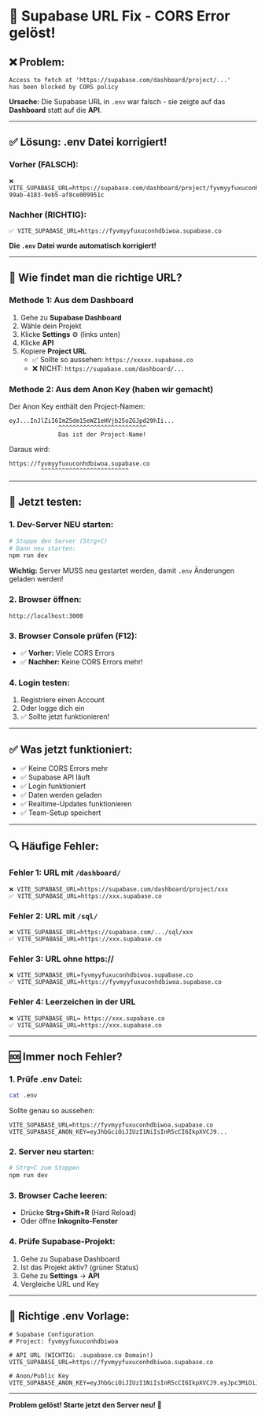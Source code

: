 # 🔧 Supabase URL Fix - CORS Error gelöst!

## ❌ Problem:
```
Access to fetch at 'https://supabase.com/dashboard/project/...' 
has been blocked by CORS policy
```

**Ursache:** Die Supabase URL in `.env` war falsch - sie zeigte auf das **Dashboard** statt auf die **API**.

---

## ✅ Lösung: .env Datei korrigiert!

### Vorher (FALSCH):
```env
❌ VITE_SUPABASE_URL=https://supabase.com/dashboard/project/fyvmyyfuxuconhdbiwoa/sql/3fb4138f-99ab-4183-9eb5-af8ce009951c
```

### Nachher (RICHTIG):
```env
✅ VITE_SUPABASE_URL=https://fyvmyyfuxuconhdbiwoa.supabase.co
```

**Die `.env` Datei wurde automatisch korrigiert!**

---

## 🎯 Wie findet man die richtige URL?

### Methode 1: Aus dem Dashboard
1. Gehe zu **Supabase Dashboard**
2. Wähle dein Projekt
3. Klicke **Settings** ⚙️ (links unten)
4. Klicke **API**
5. Kopiere **Project URL**
   - ✅ Sollte so aussehen: `https://xxxxx.supabase.co`
   - ❌ NICHT: `https://supabase.com/dashboard/...`

### Methode 2: Aus dem Anon Key (haben wir gemacht)
Der Anon Key enthält den Project-Namen:
```
eyJ...InJlZiI6ImZ5dm15eWZ1eHVjb25oZGJpd29hIi...
              ^^^^^^^^^^^^^^^^^^^^^^^^^
              Das ist der Project-Name!
```

Daraus wird:
```
https://fyvmyyfuxuconhdbiwoa.supabase.co
         ^^^^^^^^^^^^^^^^^^^^^^^^^
```

---

## 🧪 Jetzt testen:

### 1. Dev-Server NEU starten:
```bash
# Stoppe den Server (Strg+C)
# Dann neu starten:
npm run dev
```

**Wichtig:** Server MUSS neu gestartet werden, damit `.env` Änderungen geladen werden!

### 2. Browser öffnen:
```
http://localhost:3000
```

### 3. Browser Console prüfen (F12):
- ✅ **Vorher:** Viele CORS Errors
- ✅ **Nachher:** Keine CORS Errors mehr!

### 4. Login testen:
1. Registriere einen Account
2. Oder logge dich ein
3. ✅ Sollte jetzt funktionieren!

---

## ✅ Was jetzt funktioniert:

- ✅ Keine CORS Errors mehr
- ✅ Supabase API läuft
- ✅ Login funktioniert
- ✅ Daten werden geladen
- ✅ Realtime-Updates funktionieren
- ✅ Team-Setup speichert

---

## 🔍 Häufige Fehler:

### Fehler 1: URL mit `/dashboard/`
```env
❌ VITE_SUPABASE_URL=https://supabase.com/dashboard/project/xxx
✅ VITE_SUPABASE_URL=https://xxx.supabase.co
```

### Fehler 2: URL mit `/sql/`
```env
❌ VITE_SUPABASE_URL=https://supabase.com/.../sql/xxx
✅ VITE_SUPABASE_URL=https://xxx.supabase.co
```

### Fehler 3: URL ohne https://
```env
❌ VITE_SUPABASE_URL=fyvmyyfuxuconhdbiwoa.supabase.co
✅ VITE_SUPABASE_URL=https://fyvmyyfuxuconhdbiwoa.supabase.co
```

### Fehler 4: Leerzeichen in der URL
```env
❌ VITE_SUPABASE_URL= https://xxx.supabase.co
✅ VITE_SUPABASE_URL=https://xxx.supabase.co
```

---

## 🆘 Immer noch Fehler?

### 1. Prüfe .env Datei:
```bash
cat .env
```

Sollte genau so aussehen:
```env
VITE_SUPABASE_URL=https://fyvmyyfuxuconhdbiwoa.supabase.co
VITE_SUPABASE_ANON_KEY=eyJhbGciOiJIUzI1NiIsInR5cCI6IkpXVCJ9...
```

### 2. Server neu starten:
```bash
# Strg+C zum Stoppen
npm run dev
```

### 3. Browser Cache leeren:
- Drücke **Strg+Shift+R** (Hard Reload)
- Oder öffne **Inkognito-Fenster**

### 4. Prüfe Supabase-Projekt:
1. Gehe zu Supabase Dashboard
2. Ist das Projekt aktiv? (grüner Status)
3. Gehe zu **Settings** → **API**
4. Vergleiche URL und Key

---

## 📝 Richtige .env Vorlage:

```env
# Supabase Configuration
# Project: fyvmyyfuxuconhdbiwoa

# API URL (WICHTIG: .supabase.co Domain!)
VITE_SUPABASE_URL=https://fyvmyyfuxuconhdbiwoa.supabase.co

# Anon/Public Key
VITE_SUPABASE_ANON_KEY=eyJhbGciOiJIUzI1NiIsInR5cCI6IkpXVCJ9.eyJpc3MiOiJzdXBhYmFzZSIsInJlZiI6ImZ5dm15eWZ1eHVjb25oZGJpd29hIiwicm9sZSI6ImFub24iLCJpYXQiOjE3NTkzOTQzMjIsImV4cCI6MjA3NDk3MDMyMn0.7YkL6TISxsDWAqCq9_ah1tlI9iF1Pc0gCq7MNwJN3HQ
```

---

**Problem gelöst! Starte jetzt den Server neu! 🎾**

